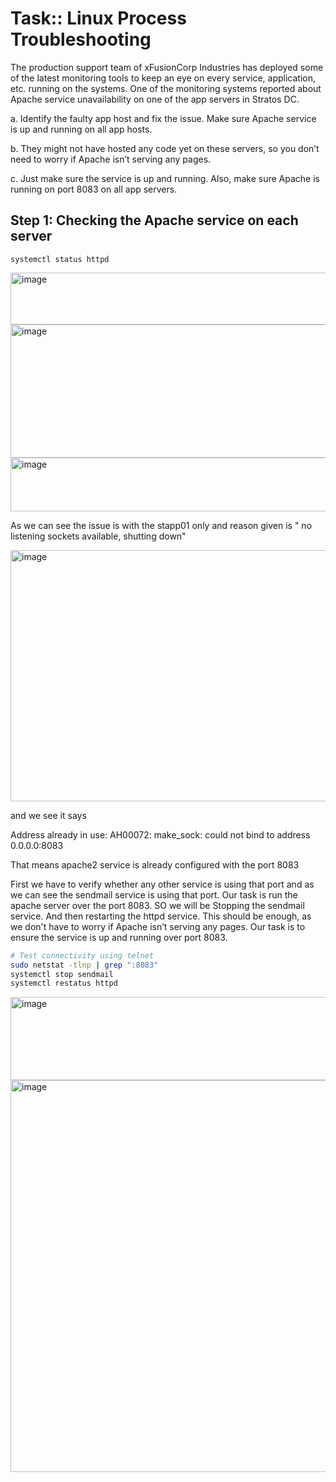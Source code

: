 

# Task::  Linux Process Troubleshooting


The production support team of xFusionCorp Industries has deployed some of the latest monitoring tools to keep an eye on every service, application, etc. running on the systems. One of the monitoring systems reported about Apache service unavailability on one of the app servers in Stratos DC.



a. Identify the faulty app host and fix the issue. Make sure Apache service is up and running on all app hosts.

b. They might not have hosted any code yet on these servers, so you don’t need to worry if Apache isn’t serving any pages.

c. Just make sure the service is up and running. Also, make sure Apache is running on port 8083 on all app servers.



## Step 1: Checking the Apache service on each server 

```
systemctl status httpd
```
<img width="822" height="83" alt="image" src="https://github.com/user-attachments/assets/34760ecb-0547-45a9-8a65-b28ba11f3ea1" />

<img width="777" height="213" alt="image" src="https://github.com/user-attachments/assets/80bb3d9e-d146-4ef2-8d56-031cdcf450ec" />

<img width="818" height="86" alt="image" src="https://github.com/user-attachments/assets/46ff10b3-18cd-4cda-b001-eecbd4cc24a5" />



As we can see the issue is with the stapp01 only and reason given is " no listening sockets available, shutting down"


<img width="1341" height="402" alt="image" src="https://github.com/user-attachments/assets/f41a76fe-6e76-48d7-8d5c-b32940324bae" />


and we see it says 

Address already in use: AH00072: make_sock: could not bind to address 0.0.0.0:8083

That means apache2 service is already configured with the port 8083
 
First we have to verify whether any other service is using that port and  as we can see the sendmail service is using that port. Our task is run the apache server over the port 8083. SO we will be Stopping the sendmail service. And then restarting the httpd service. This should  be enough, as we don't have to worry if Apache isn’t serving any pages. Our task is to ensure the service is up and running over port 8083. 

```bash
# Test connectivity using telnet
sudo netstat -tlnp | grep ":8083"
systemctl stop sendmail 
systemctl restatus httpd

```


<img width="967" height="133" alt="image" src="https://github.com/user-attachments/assets/a9b269ac-775e-42ee-a163-51d69cf1b2e5" />

<img width="2000" height="627" alt="image" src="https://github.com/user-attachments/assets/4b2e2d22-4e8d-41ff-bc2d-5a44b51f97bc" />

